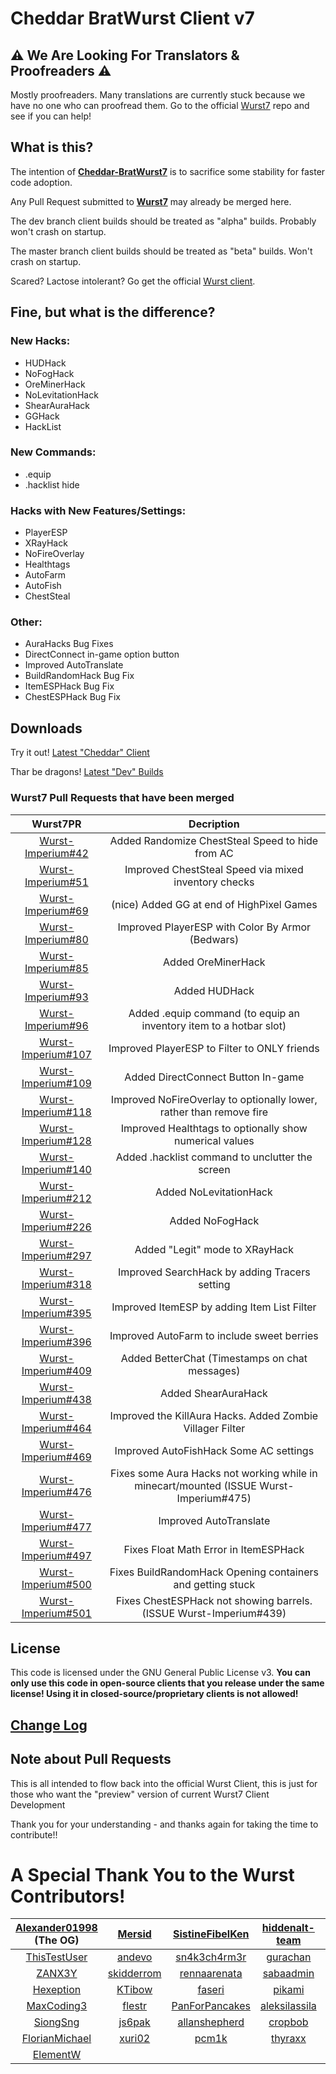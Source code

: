 # Cheddar BratWurst Client v7

## ⚠ We Are Looking For Translators & Proofreaders ⚠

Mostly proofreaders. Many translations are currently stuck because we have no one who can proofread them.
Go to the official [Wurst7](https://github.com/Wurst-Imperium/Wurst7) repo and see if you can help!

## What is this?
The intention of **[Cheddar-BratWurst7](https://github.com/TheGrandCurator/Cheddar-BratWurst7)** is to sacrifice some stability for faster code adoption.

Any Pull Request submitted to **[Wurst7](https://github.com/Wurst-Imperium/Wurst7)** may already be merged here.

The dev branch client builds should be treated as "alpha" builds. Probably won't crash on startup.

The master branch client builds should be treated as "beta" builds. Won't crash on startup.

Scared? Lactose intolerant? Go get the official [Wurst client](http://wurstclient.net/download/).

## Fine, but what is the difference?
### New Hacks:
* HUDHack
* NoFogHack
* OreMinerHack
* NoLevitationHack
* ShearAuraHack
* GGHack
* HackList

### New Commands:
* .equip
* .hacklist hide

### Hacks with New Features/Settings:
* PlayerESP
* XRayHack
* NoFireOverlay
* Healthtags
* AutoFarm
* AutoFish
* ChestSteal

### Other:
* AuraHacks Bug Fixes
* DirectConnect in-game option button
* Improved AutoTranslate
* BuildRandomHack Bug Fix
* ItemESPHack Bug Fix
* ChestESPHack Bug Fix

## Downloads
Try it out!
[Latest "Cheddar" Client](https://github.com/TheGrandCurator/Cheddar-BratWurst7/releases/latest)

Thar be dragons!
[Latest "Dev" Builds](https://github.com/TheGrandCurator/Cheddar-BratWurst7/actions/workflows/dev_client_build.yml)

### Wurst7 Pull Requests that have been merged
|                                Wurst7PR                                 |                                       Decription                                       |
|:-----------------------------------------------------------------------:|:--------------------------------------------------------------------------------------:|
| [Wurst-Imperium#42](#https://github.com/Wurst-Imperium/Wurst7/pull/42)  |                    Added Randomize ChestSteal Speed to hide from AC                    |
| [Wurst-Imperium#51](#https://github.com/Wurst-Imperium/Wurst7/pull/51)  |                  Improved ChestSteal Speed via mixed inventory checks                  |
| [Wurst-Imperium#69](#https://github.com/Wurst-Imperium/Wurst7/pull/69)  |                       (nice) Added GG at end of HighPixel Games                        |
| [Wurst-Imperium#80](#https://github.com/Wurst-Imperium/Wurst7/pull/80)  |                    Improved PlayerESP with Color By Armor (Bedwars)                    |
| [Wurst-Imperium#85](#https://github.com/Wurst-Imperium/Wurst7/pull/85)  |                                   Added OreMinerHack                                   |
| [Wurst-Imperium#93](#https://github.com/Wurst-Imperium/Wurst7/pull/93)  |                                     Added HUDHack                                      |
| [Wurst-Imperium#96](#https://github.com/Wurst-Imperium/Wurst7/pull/96)  |           Added .equip command (to equip an inventory item to a hotbar slot)           |
| [Wurst-Imperium#107](https://github.com/Wurst-Imperium/Wurst7/pull/107) |                      Improved PlayerESP to Filter to ONLY friends                      |
| [Wurst-Imperium#109](https://github.com/Wurst-Imperium/Wurst7/pull/109) |                           Added DirectConnect Button In-game                           |
| [Wurst-Imperium#118](https://github.com/Wurst-Imperium/Wurst7/pull/118) |          Improved NoFireOverlay to optionally lower, rather than remove fire           |
| [Wurst-Imperium#128](https://github.com/Wurst-Imperium/Wurst7/pull/128) |                Improved Healthtags to optionally show numerical values                 |
| [Wurst-Imperium#140](https://github.com/Wurst-Imperium/Wurst7/pull/140) |                    Added .hacklist command to unclutter the screen                     |
| [Wurst-Imperium#212](https://github.com/Wurst-Imperium/Wurst7/pull/212) |                                 Added NoLevitationHack                                 |
| [Wurst-Imperium#226](https://github.com/Wurst-Imperium/Wurst7/pull/226) |                                    Added NoFogHack                                     |
| [Wurst-Imperium#297](https://github.com/Wurst-Imperium/Wurst7/pull/297) |                             Added "Legit" mode to XRayHack                             |
| [Wurst-Imperium#318](https://github.com/Wurst-Imperium/Wurst7/pull/318) |                     Improved SearchHack by adding Tracers setting                      |
| [Wurst-Imperium#395](https://github.com/Wurst-Imperium/Wurst7/pull/395) |                      Improved ItemESP by adding Item List Filter                       |
| [Wurst-Imperium#396](https://github.com/Wurst-Imperium/Wurst7/pull/396) |                       Improved AutoFarm to include sweet berries                       |
| [Wurst-Imperium#409](https://github.com/Wurst-Imperium/Wurst7/pull/409) |                     Added BetterChat (Timestamps on chat messages)                     |
| [Wurst-Imperium#438](https://github.com/Wurst-Imperium/Wurst7/pull/438) |                                  Added ShearAuraHack                                   |
| [Wurst-Imperium#464](https://github.com/Wurst-Imperium/Wurst7/pull/464) |               Improved the KillAura Hacks. Added Zombie Villager Filter                |
| [Wurst-Imperium#469](https://github.com/Wurst-Imperium/Wurst7/pull/469) |                         Improved AutoFishHack Some AC settings                         |
| [Wurst-Imperium#476](https://github.com/Wurst-Imperium/Wurst7/pull/476) | Fixes some Aura Hacks not working while in minecart/mounted (ISSUE Wurst-Imperium#475) |
| [Wurst-Imperium#477](https://github.com/Wurst-Imperium/Wurst7/pull/477) |                                 Improved AutoTranslate                                 |
| [Wurst-Imperium#497](https://github.com/Wurst-Imperium/Wurst7/pull/497) |                         Fixes Float Math Error in ItemESPHack                          |
| [Wurst-Imperium#500](https://github.com/Wurst-Imperium/Wurst7/pull/500) |               Fixes BuildRandomHack Opening containers and getting stuck               |
| [Wurst-Imperium#501](https://github.com/Wurst-Imperium/Wurst7/pull/501) |           Fixes ChestESPHack not showing barrels. (ISSUE Wurst-Imperium#439)           |

## License

This code is licensed under the GNU General Public License v3. **You can only use this code in open-source clients that you release under the same license! Using it in closed-source/proprietary clients is not allowed!**

## [Change Log](./CHANGELOG.md)

## Note about Pull Requests

This is all intended to flow back into the official Wurst Client, this is just for those who want the "preview" version of current Wurst7 Client Development

Thank you for your understanding - and thanks again for taking the time to contribute!!

# A Special Thank You to the Wurst Contributors!

| [Alexander01998](https://guthub.com/Alexander01998) (The OG) |     [Mersid](https://github.com/Mersid)     | [SistineFibelKen](https://github.com/SistineFibelKen) | [hiddenalt-team](https://github.com/hiddenalt-team) |          [EliteUn17y](https://github.com/EliteUn17y)          |
|:------------------------------------------------------------:|:-------------------------------------------:|:-----------------------------------------------------:|:---------------------------------------------------:|:-------------------------------------------------------------:|
|       [ThisTestUser](https://github.com/ThisTestUser)        |     [andevo](https://github.com/andevo)     |    [sn4k3ch4rm3r](https://github.com/sn4k3ch4rm3r)    |       [gurachan](https://github.com/gurachan)       |            [wosk0x01](https://github.com/wosk0x01)            |
|             [ZANX3Y](https://github.com/ZANX3Y)              | [skidderrom](https://github.com/skidderrom) |    [rennaarenata](https://github.com/rennaarenata)    |      [sabaadmin](https://github.com/sabaadmin)      |     [TheWienerMaster](https://github.com/TheWienerMaster)     |
|          [Hexeption](https://github.com/Hexeption)           |     [KTibow](https://github.com/KTibow)     |          [faseri](https://github.com/faseri)          |         [pikami](https://github.com/pikami)         |             [AidanRB](https://github.com/AidanRB)             |
|         [MaxCoding3](https://github.com/MaxCoding3)          |     [flestr](https://github.com/flestr)     |  [PanForPancakes](https://github.com/PanForPancakes)  |  [aleksilassila](https://github.com/aleksilassila)  |              [octeep](https://github.com/octeep)              |
|           [SiongSng](https://github.com/SiongSng)            |     [js6pak](https://github.com/js6pak)     |   [allanshepherd](https://github.com/allanshepherd)   |        [cropbob](https://github.com/cropbob)        | [JamesTheAwesomeDude](https://github.com/JamesTheAwesomeDude) |
|     [FlorianMichael](https://github.com/FlorianMichael)      |     [xuri02](https://github.com/xuri02)     |           [pcm1k](https://github.com/pcm1k)           |        [thyraxx](https://github.com/thyraxx)        |           [Dalethium](https://github.com/Dalethium)           |
|           [ElementW](https://github.com/ElementW)            |                                             |                                                       |                                                     |                                                               |


